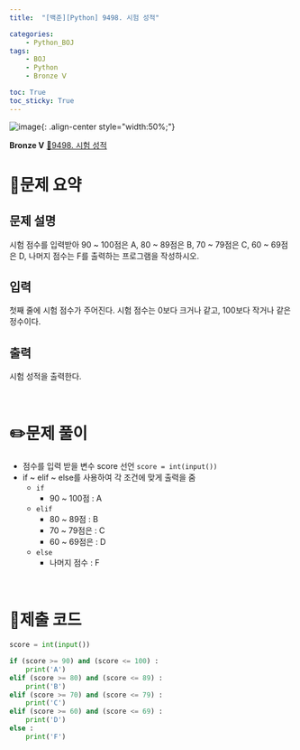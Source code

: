 ```yaml
---
title:  "[백준][Python] 9498. 시험 성적" 

categories: 
    - Python_BOJ
tags: 
    - BOJ
    - Python
    - Bronze Ⅴ

toc: True
toc_sticky: True
---
```

![image](https://github.com/user-attachments/assets/32319fe8-99e9-4031-b5d1-9f1909b510dc){: .align-center style="width:50%;"}

**Bronze Ⅴ** 
[🔗9498. 시험 성적](https://www.acmicpc.net/problem/9498)

# 📝문제 요약
## 문제 설명
시험 점수를 입력받아 90 ~ 100점은 A, 80 ~ 89점은 B, 70 ~ 79점은 C, 60 ~ 69점은 D, 나머지 점수는 F를 출력하는 프로그램을 작성하시오.

## 입력
첫째 줄에 시험 점수가 주어진다. 시험 점수는 0보다 크거나 같고, 100보다 작거나 같은 정수이다.

## 출력
시험 성적을 출력한다.


<br>

# ✏️문제 풀이
- 점수를 입력 받을 변수 score 선언 `score = int(input())`
- if ~ elif ~ else를 사용하여 각 조건에 맞게 출력을 줌
    - `if`
        - 90 ~ 100점 : A
    - `elif`
        - 80 ~ 89점 : B
        - 70 ~ 79점은 : C
        - 60 ~ 69점은 : D
    - `else`
        - 나머지 점수 : F

<br>

# 💯제출 코드
```python
score = int(input())

if (score >= 90) and (score <= 100) :
    print('A')
elif (score >= 80) and (score <= 89) :
    print('B')
elif (score >= 70) and (score <= 79) :
    print('C')
elif (score >= 60) and (score <= 69) :
    print('D')
else :
    print('F')
```
